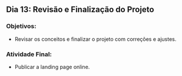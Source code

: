 ## Dia 13: Revisão e Finalização do Projeto

### Objetivos:
- Revisar os conceitos e finalizar o projeto com correções e ajustes.

### Atividade Final:
- Publicar a landing page online.